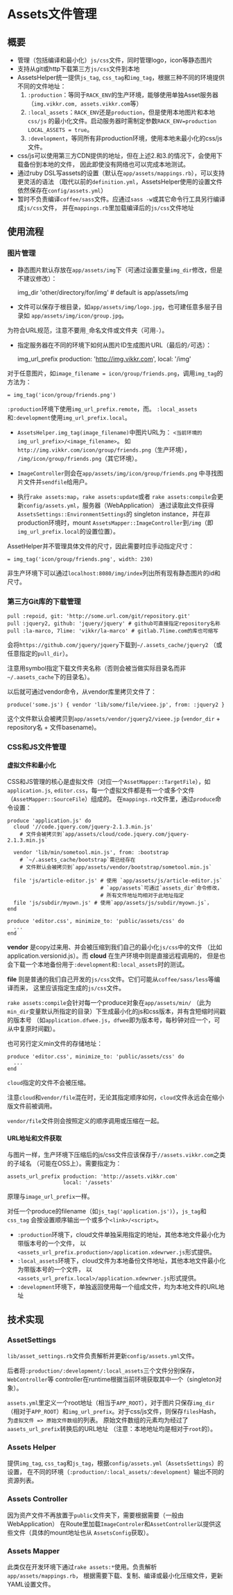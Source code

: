 # Assets文件管理

## 概要

- 管理（包括编译和最小化）`js/css`文件，同时管理logo，icon等静态图片
- 支持从git或http下载第三方`js/css`文件到本地
- AssetsHelper统一提供`js_tag`, `css_tag`和`img_tag`，根据三种不同的环境提供不同的文件地址：
    1. `:production`：等同于`RACK_ENV`的生产环境，能够使用单独Asset服务器
       （`img.vikkr.com, assets.vikkr.com`等）
    2. `:local_assets`：`RACK_ENV`还是`production`，但是使用本地图片和本地`css/js`
       的最小化文件。启动服务器时需制定参数`RACK_ENV=production LOCAL_ASSETS = true`。
    3. `:development`，等同所有非production环境，使用本地未最小化的css/js文件。
- css/js可以使用第三方CDN提供的地址，但在上述2.和3.的情况下，会使用下载备份到本地的文件，
  因此即使没有网络也可以完成本地测试。
- 通过ruby DSL写assets的设置（默认在`app/assets/mappings.rb`），可以支持更灵活的语法
 （取代以前的`definition.yml`，AssetsHelper使用的设置文件依然保存在`config/assets.yml`）
- 暂时不负责编译`coffee/sass`文件。应通过`sass -w`或其它命令行工具另行编译成`js/css`文件，
  并在`mappings.rb`里加载编译后的`js/css`文件地址

## 使用流程

### 图片管理

- 静态图片默认存放在`app/assets/img`下（可通过设置变量`img_dir`修改，但是不建议修改）：


    img_dir 'other/directory/for/img' # default is app/assets/img


- 文件可以保存于根目录，如`app/assets/img/logo.jpg`，也可建任意多层子目录如
  `app/assets/img/icon/group.jpg`。

为符合URL规范，注意不要用`_`命名文件或文件夹（可用`-`）。

- 指定服务器在不同的环境下如何从图片ID生成图片URL（最后的`/`可选）：

    img_url_prefix production: 'http://img.vikkr.com',
                   local: '/img'

对于任意图片，如`image_filename = icon/group/friends.png`，调用`img_tag`的方法为：

    = img_tag('icon/group/friends.png')

`:production`环境下使用`img_url_prefix.remote`，而。
`:local_assets`和`:development`使用`img_url_prefix.local`。

- `AssetsHelper.img_tag(image_filename)`中图片URL为：
  `<当前环境的img_url_prefix>/<image_filename>`。
  如`http://img.vikkr.com/icon/group/friends.png`（生产环境），
  `/img/icon/group/friends.png`（其它环境）。

- `ImageController`则会在`app/assets/img/icon/group/friends.png`
  中寻找图片文件并`sendfile`给用户。

- 执行`rake assets:map`，`rake assets:update`或者
  `rake assets:compile`会更新`config/assets.yml`，服务器（WebApplication）
  通过读取此文件获得 `AssetsSettings::EnvironmentSettings`的
  singleton instance，并在非production环境时，mount
  `AssetsMapper::ImageController`到`/img`（即`img_url_prefix.local`的设置位置）。

AssetHelper并不管理具体文件的尺寸，因此需要时应手动指定尺寸：


    = img_tag('icon/group/friends.png', width: 230)


非生产环境下可以通过`localhost:8080/img/index`列出所有现有静态图片的id和尺寸。

### 第三方Git库的下载管理

    pull :repoid, git: 'http://some.url.com/git/repository.git'
    pull :jquery2, github: 'jquery/jquery' # github可直接指定repository名称
    pull :la-marco, 7lime: 'vikkr/la-marco' # gitlab.7lime.com的库也可缩写


会将`https://github.com/jquery/jquery`下载到`~/.assets_cache/jquery2`
（或任意指定的`pull_dir`）。

注意用symbol指定下载文件夹名称（否则会被当做实际目录名而非`~/.aasets_cache`下的目录名）。

以后就可通过vendor命令，从vendor库里拷贝文件了：

    produce('some.js') { vendor 'lib/some/file/vieee.jp', from: :jquery2 }

这个文件默认会被拷贝到`app/assets/vendor/jquery2/vieee.jp`
(`vendor_dir` + repository名 + 文件basename)。

### CSS和JS文件管理

#### 虚拟文件和最小化

CSS和JS管理的核心是虚拟文件（对应一个`AssetMapper::TargetFile`），如`application.js`,
`editor.css`，每一个虚拟文件都是有一个或多个文件（`AssetMapper::SourceFile`）组成的。
在`mappings.rb`文件里，通过`produce`命令设置：


    produce 'application.js' do
      cloud '//code.jquery.com/jquery-2.1.3.min.js'
        # 文件会被拷贝到`app/assets/cloud/code.jquery.com/jquery-2.1.3.min.js`

      vendor 'lib/min/sometool.min.js', from: :bootstrap
        # `~/.assets_cache/bootstrap`需已经存在
        # 文件默认会被拷贝到`app/assets/vendor/bootstrap/sometool.min.js`

      file 'js/article-editor.js' # 使用 `app/assets/js/article-editor.js`
                                  # `app/assets`可通过`assets_dir`命令修改，
                                  # 所有文件地址均相对于此地址指定
      file 'js/subdir/myown.js' # 使用`app/assets/js/subdir/myown.js`，
    end

    produce 'editor.css', minimize_to: 'public/assets/css' do
      ...
    end

**vendor** 是copy过来用、并会被压缩到我们自己的最小化`js/css`中的文件
（比如application.versionid.js）。而 **cloud** 在生产环境中则是直接远程调用的，
但是也会下载一个本地备份用于`:development`和`:local_assets`时的测试。

**file** 则是普通的我们自己开发的`js/css`文件。它们可能从`coffee/sass/less`等编译而来，
这里应该指定生成的`js/css`文件。

`rake assets:compile`会针对每一个produce对象在`app/assets/min/`
（此为`min_dir`变量默认所指定的目录）下生成最小化的js和css版本，并有含短缩时间戳的版本号
（如`application.dfwee.js`，`dfwee`即为版本号，每秒钟对应一个，可从中复原时间戳）。

也可另行定义min文件的存储地址：

    produce 'editor.css', minimize_to: 'public/assets/css' do
      ...
    end

`cloud`指定的文件不会被压缩。

注意`cloud`和`vendor/file`混在时，无论其指定顺序如何，`cloud`文件永远会在缩小版文件前被调用。

`vendor/file`文件则会按照定义的顺序调用或压缩在一起。

#### URL地址和文件获取

与图片一样，生产环境下压缩后的js/css文件应该保存于`//assets.vikkr.com`之类的子域名
（可能在OSS上）。需要指定为：

    assets_url_prefix production: 'http://assets.vikkr.com'
                      local: '/assets'


原理与`image_url_prefix`一样。

对任一个produce的filename（如`js_tag('application.js')`），`js_tag`和`css_tag`
会按设置顺序输出一个或多个`<link>/<script>`。

- `:production`环境下，cloud文件单独采用指定的地址，其他本地文件最小化为带版本号的一个文件，
  以`<assets_url_prefix.production>/application.xdewrwer.js`形式提供。
- `:local_assets`环境下，cloud文件为本地备份文件地址，其他本地文件最小化为带版本号的一个文件，
  以`<assets_url_prefix.local>/application.xdewrwer.js`形式提供。
- `:development`环境下，单独返回使用每一个组成文件，均为本地文件的URL地址

## 技术实现

### AssetSettings

`lib/asset_settings.rb`文件负责解析并更新`config/assets.yml`文件。

后者将`:production/:development/:local_assets`三个文件分别保存，`WebController`等
controller在runtime根据当前环境获取其中一个（singleton对象）。

`assets.yml`里定义一个root地址（相当于`APP_ROOT`），对于图片只保存`img_dir`
（相对于`APP_ROOT`）和`img_url_prefix`。对于css/js文件，则保存`files`Hash，
为`虚拟文件 => 原始文件数组`的列表。
原始文件数组的元素均为经过了`aasets_url_prefix`转换后的URL地址
（注意：本地地址均是相对于`root`的）。

### Assets Helper

提供`img_tag`, `css_tag`和`js_tag`，根据`config/assets.yml`（`AssetsSettings`）的设置，
在不同的环境（`:production/:local_assets/:development`）输出不同的资源列表。

### Assets Controller

因为资产文件不再放置于`public`文件夹下，需要根据需要（一般由WebApplication）
在Route里加载`ImageControler`和`AssetController`以提供这些文件（具体的mount地址也从
`AssetsConfig`获取）。

### Assets Mapper

此类仅在开发环境下通过`rake assets:*`使用。负责解析`app/assets/mappings.rb`，
根据需要下载、复制、编译或最小化压缩文件，更新YAML设置文件。
